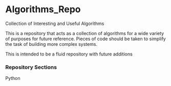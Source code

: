 # Algorithms_Repo
Collection of Interesting and Useful Algorithms


This is a repository that acts as a collection of algorithms for a wide variety of purposes for future reference. Pieces of code should be taken to simplify the task of building more complex systems. 

This is intended to be a fluid repository with future additions




### Repository Sections

Python
